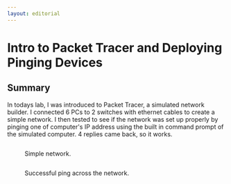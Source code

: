 ```yaml
---
layout: editorial
---
```


# Intro to Packet Tracer and Deploying Pinging Devices

## Summary

In todays lab, I was introduced to Packet Tracer, a simulated network builder. I connected 6 PCs to 2 switches with ethernet cables to create a simple network. I then tested to see if the network was set up properly by pinging one of computer's IP address using the built in command prompt of the simulated computer. 4 replies came back, so it works.

<figure><img src="https://lh3.googleusercontent.com/q1IHjwDBSrTFJopUlOpt1y8bbbYe928SwdHhw112ExdEWEOJGtb0e_sSdUqwoOOs6B2uyINQUifez1Qj-ZxS1k_Tpg9OzYPX9u1Hf8hfPzc8UR0R8IWOvUU7Hqbipp8D4K9e2QfGK19r5_vKrR-GXLi76tZtc5POIYWarQTPL8nmODtLwkKIZHlkTL7lQg" alt=""><figcaption><p>Simple network.</p></figcaption></figure>

<figure><img src="https://lh3.googleusercontent.com/-2HpiV7Pk5CABKDh-x49cueh3kT_0ssKWmB3Fa_qPb1kgcda1TkzosSYQ63dhBIj5_3cDIHCFoxpNHJAO4kCYuZ5BGEYPMU_PdWgs_VjIPU6CcYlZPzvtCIRNcszof6xE-O4oLiytIdZN8ethMy0z9It5SAK_SwqNZ6PFwB4hGjWzWTAlcfJPq3B-v29FQ" alt=""><figcaption><p>Successful ping across the network.</p></figcaption></figure>

